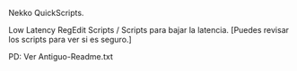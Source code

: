 Nekko QuickScripts.

Low Latency RegEdit Scripts / Scripts para bajar la latencia.
[Puedes revisar los scripts para ver si es seguro.]

PD:
Ver Antiguo-Readme.txt
